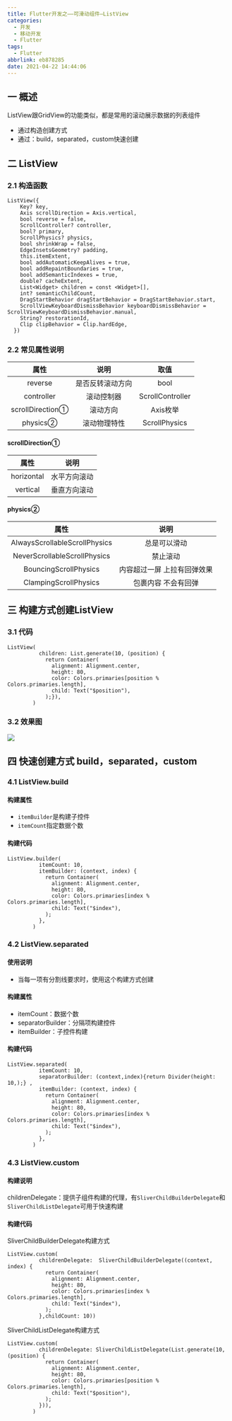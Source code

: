 ```yaml
---
title: Flutter开发之——可滑动组件—ListView
categories:
  - 开发
  - 移动开发
  - Flutter
tags:
  - Flutter
abbrlink: eb878285
date: 2021-04-22 14:44:06
---
```

## 一 概述

ListView跟GridView的功能类似，都是常用的滚动展示数据的列表组件

* 通过构造创建方式
* 通过：build，separated，custom快速创建

<!--more-->

## 二 ListView

### 2.1 构造函数

```
ListView({
    Key? key,
    Axis scrollDirection = Axis.vertical,
    bool reverse = false,
    ScrollController? controller,
    bool? primary,
    ScrollPhysics? physics,
    bool shrinkWrap = false,
    EdgeInsetsGeometry? padding,
    this.itemExtent,
    bool addAutomaticKeepAlives = true,
    bool addRepaintBoundaries = true,
    bool addSemanticIndexes = true,
    double? cacheExtent,
    List<Widget> children = const <Widget>[],
    int? semanticChildCount,
    DragStartBehavior dragStartBehavior = DragStartBehavior.start,
    ScrollViewKeyboardDismissBehavior keyboardDismissBehavior = ScrollViewKeyboardDismissBehavior.manual,
    String? restorationId,
    Clip clipBehavior = Clip.hardEdge,
  })
```

### 2.2 常见属性说明

|       属性       |       说明       |       取值       |
| :--------------: | :--------------: | :--------------: |
|     reverse      | 是否反转滚动方向 |       bool       |
|    controller    |    滚动控制器    | ScrollController |
| scrollDirection① |     滚动方向     |     Axis枚举     |
|     physics②     |   滚动物理特性   |  ScrollPhysics   |

#### scrollDirection①

|    属性    |     说明     |
| :--------: | :----------: |
| horizontal | 水平方向滚动 |
|  vertical  | 垂直方向滚动 |

#### physics②

|             属性              |            说明             |
| :---------------------------: | :-------------------------: |
| AlwaysScrollableScrollPhysics |        总是可以滑动         |
| NeverScrollableScrollPhysics  |          禁止滚动           |
|     BouncingScrollPhysics     | 内容超过一屏 上拉有回弹效果 |
|     ClampingScrollPhysics     |     包裹内容 不会有回弹     |

## 三 构建方式创建ListView

### 3.1 代码

```
ListView(
          children: List.generate(10, (position) {
            return Container(
              alignment: Alignment.center,
              height: 80,
              color: Colors.primaries[position % Colors.primaries.length],
              child: Text("$position"),
            );}),
        )
```

### 3.2 效果图

![][1]

## 四 快速创建方式 build，separated，custom

### 4.1 ListView.build

#### 构建属性

* `itemBuilder`是构建子控件
* `itemCount`指定数据个数

#### 构建代码

```
ListView.builder(
          itemCount: 10,
          itemBuilder: (context, index) {
            return Container(
              alignment: Alignment.center,
              height: 80,
              color: Colors.primaries[index % Colors.primaries.length],
              child: Text("$index"),
            );
          },
        )
```

### 4.2 ListView.separated

#### 使用说明

* 当每一项有分割线要求时，使用这个构建方式创建

#### 构建属性

* itemCount：数据个数
* separatorBuilder：分隔项构建控件
* itemBuilder：子控件构建

#### 构建代码

```
ListView.separated(
          itemCount: 10,
          separatorBuilder: (context,index){return Divider(height: 10,);} ,
          itemBuilder: (context, index) {
            return Container(
              alignment: Alignment.center,
              height: 80,
              color: Colors.primaries[index % Colors.primaries.length],
              child: Text("$index"),
            );
          },
        )
```

### 4.3 ListView.custom

#### 构建说明

childrenDelegate：提供子组件构建的代理，有`SliverChildBuilderDelegate`和`SliverChildListDelegate`可用于快速构建

#### 构建代码

SliverChildBuilderDelegate构建方式

```
ListView.custom(
          childrenDelegate:  SliverChildBuilderDelegate((context, index) {
            return Container(
              alignment: Alignment.center,
              height: 80,
              color: Colors.primaries[index % Colors.primaries.length],
              child: Text("$index"),
            );
          },childCount: 10))
```

SliverChildListDelegate构建方式

```
ListView.custom(
          childrenDelegate: SliverChildListDelegate(List.generate(10, (position) {
            return Container(
              alignment: Alignment.center,
              height: 80,
              color: Colors.primaries[position % Colors.primaries.length],
              child: Text("$position"),
            );
          })),
        )
```


[1]:https://cdn.jsdelivr.net/gh/PGzxc/CDN@master/blog-flutter/flutter-listView-construct-sample.gif